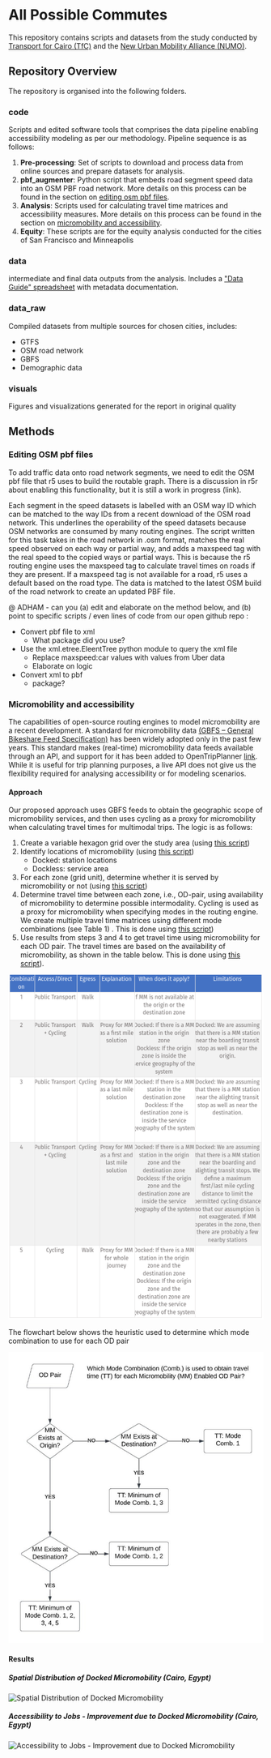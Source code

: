 # All Possible Commutes
This repository contains scripts and datasets from the study conducted by [Transport for Cairo (TfC)](https://transportforcairo.com/) and the [New Urban Mobility Alliance (NUMO)](https://www.numo.global/). 
<!-- The published study can be found [here]() - TODO: ADD LINK WHEN STUDY IS PUBLISHED --> 
 
 ## Repository Overview
 
 The repository is organised into the following folders. 
 ### code
Scripts and edited software tools that comprises the data pipeline enabling accessibility modeling as per our methodology. Pipeline sequence is as follows:
1. **Pre-processing**: Set of scripts to download and process data from online sources and prepare datasets for analysis.
2. **pbf_augmenter**: Python script that embeds road segment speed data into an OSM PBF road network. More details on this process can be found in the section on [editing osm pbf files](#editing-osm-pbf-files).
3. **Analysis**: Scripts used for calculating travel time matrices and accessibility measures. More details on this process can be found in the section on [micromobility and accessibility](#micromobility-and-accessibility).
4. **Equity**: These scripts are for the equity analysis conducted for the cities of San Francisco and Minneapolis
### data
intermediate and final data outputs from the analysis. Includes a ["Data Guide" spreadsheet](https://github.com/transportforcairo/wri-numo_access-analysis/blob/main/data/Data_Guide.xlsx) with metadata documentation.
### data_raw
Compiled datasets from multiple sources for chosen cities, includes:
 - GTFS
 - OSM road network
 - GBFS
 - Demographic data
### visuals
Figures and visualizations generated for the report in original quality

## Methods 

### Editing OSM pbf files

To add traffic data onto road network segments, we need to edit the OSM pbf file that r5 uses to build the routable graph. There is a discussion in r5r about enabling this functionality, but it is still a work in progress (link). 

Each segment in the speed datasets is labelled with an OSM way ID which can be matched to the way IDs from a recent download of the OSM road network. This underlines the operability of the speed datasets because OSM networks are consumed by many routing engines.  The script written for this task takes in the road network in .osm format, matches the real speed observed on each way or partial way, and adds a maxspeed tag with the real speed to the copied ways or partial ways. This is because the r5 routing engine uses the maxspeed tag to calculate travel times on roads if they are present. If a maxspeed tag is not available for a road, r5 uses a default based on the road type. The data is matched to the latest OSM build of the road network to create an updated PBF file. 
 


@ ADHAM - can you (a) edit and elaborate on the method below, and (b) point to specific scripts / even lines of code from our open github repo :

* Convert pbf file to xml
  - What package did you use?
* Use the xml.etree.EleentTree python module to query the xml file
  - Replace maxspeed:car values with values from Uber data
  - Elaborate on logic
* Convert xml to pbf
  - package?


### Micromobility and accessibility

The capabilities of open-source routing engines to model micromobility are a recent development. A standard for micromobility data [(GBFS – General Bikeshare Feed Specification)](https://github.com/MobilityData/gbfs) has been widely adopted only in the past few years. This standard makes (real-time) micromobility data feeds available through an API, and support for it has been added to OpenTripPlanner [link](https://docs.opentripplanner.org/en/v2.0.0/Configuration/#gbfs-configuration). While it is useful for trip planning purposes, a live API does not give us the flexibility required for analysing accessibility or for modeling scenarios.   

#### Approach 

Our proposed approach uses GBFS feeds to obtain the geographic scope of micromobility services, and then uses cycling as a proxy for micromobility when calculating travel times for multimodal trips. The logic is as follows: 
1. Create a variable hexagon grid over the study area (using [this script](https://github.com/transportforcairo/wri-numo_access-analysis/blob/main/code/1_Preprocessing/2.0_variable_hexgrid.R))
2. Identify locations of micromobility (using [this script](https://github.com/transportforcairo/wri-numo_access-analysis/blob/main/code/1_Preprocessing/1_extract-get_gbfs.R))
   - Docked: station locations 
   - Dockless: service area 
3. For each zone (grid unit), determine whether it is served by micromobility or not (using [this script](https://github.com/transportforcairo/wri-numo_access-analysis/blob/main/code/1_Preprocessing/2.3_transform-gbfs2zones.R))
4. Determine travel time between each zone, i.e., OD-pair, using availability of micromobility to determine possible intermodality. Cycling is used as a proxy for micromobility when specifying modes in the routing engine. We create multiple travel time matrices using different mode combinations (see Table 1) . This is done using [this script](https://github.com/transportforcairo/wri-numo_access-analysis/blob/main/code/3_Analysis/3.1_analysis-travel_time_r5.R))
5. Use results from steps 3 and 4 to get travel time using micromobility for each OD pair. The travel times are based on the availability of micromobility, as shown in the table below. This is done using [this script](https://github.com/transportforcairo/wri-numo_access-analysis/blob/main/code/3_Analysis/3.2_analysis-travel_time_scenarios.R)).


 ![Possible mode combinations when modelling Micromobility (MM)](./visuals/readme/mode_combinations_micromobility.png)

The flowchart below shows the heuristic used to determine which mode combination to use for each OD pair

 ![Which mode combinations to use when calculating travel times by micromobility](./visuals/readme/mode_combinations_flowchart.png)
 

#### Results

##### Spatial Distribution of Docked Micromobility (Cairo, Egypt)

![Spatial Distribution of Docked Micromobility](./visuals/svg_formats/Cairo/Spatial_Distribution_of_Docked_Micromobility.svg)

##### Accessibility to Jobs - Improvement due to Docked Micromobility (Cairo, Egypt)

![Accessibility to Jobs - Improvement due to Docked Micromobility](https://raw.githubusercontent.com/transportforcairo/wri-numo_access-analysis/main/visuals/svg_formats/Cairo/Accessibility_to_Jobs-Improvement_due_to_Docked_Micromobility.svg)